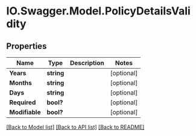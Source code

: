 # IO.Swagger.Model.PolicyDetailsValidity
## Properties

Name | Type | Description | Notes
------------ | ------------- | ------------- | -------------
**Years** | **string** |  | [optional] 
**Months** | **string** |  | [optional] 
**Days** | **string** |  | [optional] 
**Required** | **bool?** |  | [optional] 
**Modifiable** | **bool?** |  | [optional] 

[[Back to Model list]](../README.md#documentation-for-models) [[Back to API list]](../README.md#documentation-for-api-endpoints) [[Back to README]](../README.md)

